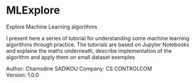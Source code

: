 # MLExplore
Explore Machine Learning algorithms

I present here a series of tutorial for understanding some machine learning algorithms through practice.
The tutorials are based on Jupyter Notebooks and explaine the maths underneath, 
describe implementation of the algorithm and 
apply them on small dataset exemples 

Author: Chamsdine SADIKOU 
Company: CS CONTROLCOM    
Version: 1.0.0    
